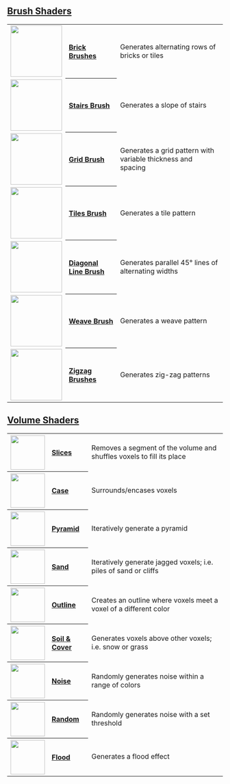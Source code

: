 ## [Brush Shaders](brush-shaders)

<table>
  <tbody>
    <tr>
        <td align="left"><a href="brick-brush"><img width="120" src="https://s3.amazonaws.com/misc.lachlanmcdonald.com/magicavoxel-shaders/caf97416-2a0d-4bde-a839-8f3f2d50e5a5/brick.png" alt=""></a></td>
        <th align="left"><a href="brick-brush">Brick Brushes</a></th>
        <td>Generates alternating rows of bricks or tiles</td>
    </tr>
    <tr>
        <td align="left"><a href="stairs-brush"><img width="120" src="https://s3.amazonaws.com/misc.lachlanmcdonald.com/magicavoxel-shaders/caf97416-2a0d-4bde-a839-8f3f2d50e5a5/stairs.png" alt=""></a></td>
        <th align="left"><a href="stairs-brush">Stairs Brush</a></th>
        <td>Generates a slope of stairs</td>
    </tr>
    <tr>
        <td align="left"><a href="grid-brush"><img width="120" src="https://s3.amazonaws.com/misc.lachlanmcdonald.com/magicavoxel-shaders/0.10.0/grid.png" alt=""></a></td>
        <th align="left"><a href="grid-brush">Grid Brush</a></th>
        <td>Generates a grid pattern with variable thickness and spacing</td>
    </tr>
    <tr>
        <td align="left"><a href="tiles-brush"><img width="120" src="https://s3.amazonaws.com/misc.lachlanmcdonald.com/magicavoxel-shaders/0.10.0/tiles.png" alt=""></a></td>
        <th align="left"><a href="tiles-brush">Tiles Brush</a></th>
        <td>Generates a tile pattern</td>
    </tr>
    <tr>
        <td align="left"><a href="diagonal-line-brush"><img width="120" src="https://s3.amazonaws.com/misc.lachlanmcdonald.com/magicavoxel-shaders/0.10.0/diagonal_lines.png" alt=""></a></td>
        <th align="left"><a href="diagonal-line-brush">Diagonal Line Brush</a></th>
        <td>Generates parallel 45° lines of alternating widths</td>
    </tr>
    <tr>
        <td align="left"><a href="diagonal-line-brush"><img width="120" src="https://s3.amazonaws.com/misc.lachlanmcdonald.com/magicavoxel-shaders/0.10.0/weave.png" alt=""></a></td>
        <th align="left"><a href="weave-brush">Weave Brush</a></th>
        <td>Generates a weave pattern</td>
    </tr>
    <tr>
        <td align="left"><a href="diagonal-line-brush"><img width="120" src="https://s3.amazonaws.com/misc.lachlanmcdonald.com/magicavoxel-shaders/0.10.0/zigzag.png" alt=""></a></td>
        <th align="left"><a href="Zigzag-Brushes">Zigzag Brushes</a></th>
        <td>Generates zig-zag patterns</td>
    </tr>
  </tbody>
</table>

## [Volume Shaders](volume-shaders)

<table>
    <tr>
        <th align="left"><a href="slices"><img width="80" src="https://s3.amazonaws.com/misc.lachlanmcdonald.com/magicavoxel-shaders/caf97416-2a0d-4bde-a839-8f3f2d50e5a5/slice.png" alt=""></a></th>
        <th align="left"><a href="slices">Slices</a></th>
        <td>Removes a segment of the volume and shuffles voxels to fill its place</td>
    </tr>
    <tr>
        <th align="left"><a href="case"><img width="80" src="https://s3.amazonaws.com/misc.lachlanmcdonald.com/magicavoxel-shaders/caf97416-2a0d-4bde-a839-8f3f2d50e5a5/case.png" alt=""></a></th>
        <th align="left"><a href="case">Case</a></th>
        <td>Surrounds/encases voxels</td>
    </tr>
    <tr>
        <th align="left"><a href="pyramid"><img width="80" src="https://s3.amazonaws.com/misc.lachlanmcdonald.com/magicavoxel-shaders/caf97416-2a0d-4bde-a839-8f3f2d50e5a5/pyramid.png" alt=""></a></th>
        <th align="left"><a href="pyramid">Pyramid</a></th>
        <td>Iteratively generate a pyramid</td>
    </tr>
    <tr>
        <th align="left"><a href="sand"><img width="80" src="https://s3.amazonaws.com/misc.lachlanmcdonald.com/magicavoxel-shaders/caf97416-2a0d-4bde-a839-8f3f2d50e5a5/sand.png" alt=""></a></th>
        <th align="left"><a href="sand">Sand</a></th>
        <td>Iteratively generate jagged voxels; i.e. piles of sand or cliffs</td>
    </tr>
    <tr>
        <th align="left"><a href="outline"><img width="80" src="https://s3.amazonaws.com/misc.lachlanmcdonald.com/magicavoxel-shaders/caf97416-2a0d-4bde-a839-8f3f2d50e5a5/outline.png" alt=""></a></th>
        <th align="left"><a href="outline">Outline</a></th>
        <td>Creates an outline where voxels meet a voxel of a different color</td>
    </tr>
    <tr>
        <th align="left"><a href="Soil-&-Cover"><img width="80" src="https://s3.amazonaws.com/misc.lachlanmcdonald.com/magicavoxel-shaders/caf97416-2a0d-4bde-a839-8f3f2d50e5a5/soil_2.png" alt=""></a></th>
        <th align="left"><a href="Soil-&-Cover">Soil & Cover</a></th>
        <td>Generates voxels above other voxels; i.e. snow or grass</td>
    </tr>
    <tr>
        <th align="left"><a href="noise"><img width="80" src="https://s3.amazonaws.com/misc.lachlanmcdonald.com/magicavoxel-shaders/caf97416-2a0d-4bde-a839-8f3f2d50e5a5/noise.png" alt=""></a></th>
        <th align="left"><a href="noise">Noise</a></th>
        <td>Randomly generates noise within a range of colors</td>
    </tr>
    <tr>
        <th align="left"><a href="random"><img width="80" src="https://s3.amazonaws.com/misc.lachlanmcdonald.com/magicavoxel-shaders/caf97416-2a0d-4bde-a839-8f3f2d50e5a5/random.png" alt=""></a></th>
        <th align="left"><a href="random">Random</a></th>
        <td>Randomly generates noise with a set threshold</td>
    </tr>
    <tr>
        <th align="left"><a href="flood"><img width="80" src="https://s3.amazonaws.com/misc.lachlanmcdonald.com/magicavoxel-shaders/caf97416-2a0d-4bde-a839-8f3f2d50e5a5/flood.png" alt=""></a></th>
        <th align="left"><a href="flood">Flood</a></th>
        <td>Generates a flood effect</td>
    </tr>
</table>